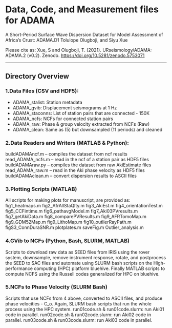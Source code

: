 # Data, Code, and Measurement files for ADAMA

A Short-Period Surface Wave Dispersion Dataset for Model Assessment of Africa’s Crust: ADAMA.D1
 Tolulope Olugboji, and Siyu Xue


Please cite as: Xue, S and Olugboji, T. (2021). URseismology/ADAMA: ADAMA.2 (v0.2). Zenodo. https://doi.org/10.5281/zenodo.5753071


---
## Directory Overview

### 1.Data Files (CSV and HDF5):
- ADAMA_stalist:  Station metadata 
- ADAMA_gvib: Displacement seismograms at 1 Hz 
- ADAMA_staconns: List of station pairs that are connected - 150K 
- ADAMA_ncfs: NCFs for connected station pairs 
- ADAMA_raw: Phase & group velocity extracted from NCFs (Raw) 
- ADAMA_clean: Same as (5) but downsampled (11 periods) and cleaned 
### 2.Data Readers and Writers (MATLAB & Python): 
buildADAMAncf.m – compiles the dataset from ncf results
read_ADAMA_ncfs.m – read in the ncf of a station pair as HDF5 files
buildADAMAraw.py – compiles the dataset from raw AkiEstimate files
read_ADAMA_raw.m – read in the Aki phase velocity as HDF5 files
buildADAMAclean.m – convert dispersion results to ASCII files
### 3.Plotting Scripts (MATLAB) 
All scripts for making plots for manuscript, are provided as: 
fig1_heatmaps.m
fig2_AfrAllStaQlty.m
fig3_AkiEst.m
fig4_orientationTest.m
fig5_CCFintime.m
fig6_pathavgModel.m
fig7_Aki03PVresults.m
fig7_getAkiData.m
fig8_comparePVResults.m
fig9_AFRTomoMap.m
fig9_GDM52Map.m
fig9_LithoMap.m
fig10_outlierRayPath.m
figS3_ConnDuraSNR.m
plotplates.m
saveFig.m
Outlier_analysis.m
### 4.GVib to NCFs (Python, Bash, SLURM, MATLAB)
Scripts to download raw data as SEED files from IRIS using the rover system, downsample, remove instrument response,  rotate, and postprocess the SEED to SAC files and automate using SLURM bash scripts on the High-performance computing (HPC) platform bluehive. Finally MATLAB scripts to compute NCFS using the Russell codes generalized for HPC on bluehive.
### 5.NCFs to Phase Velocity (SLURM Bash) 
Scripts that use NCFs from 4 above, converted to ASCII files, and produce phase velocities - C_o. Again, SLURM bash scripts that run the whole process using the HPC system.
run01code.sh & run01code.slurm: run Aki01 code in parallel. 
run02code.sh & run02code.slurm: run Aki02 code in parallel. 
run03code.sh & run03code.slurm: run Aki03 code in parallel.

